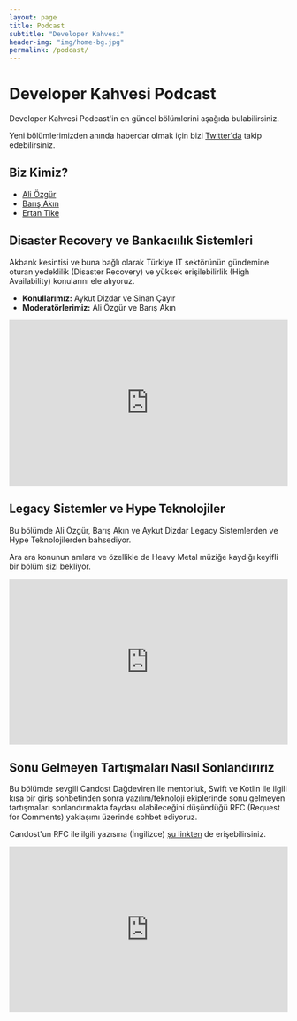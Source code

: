 ```yaml
---
layout: page
title: Podcast
subtitle: "Developer Kahvesi"
header-img: "img/home-bg.jpg"
permalink: /podcast/
---
```

# Developer Kahvesi Podcast

Developer Kahvesi Podcast'in en güncel bölümlerini aşağıda bulabilirsiniz. 

Yeni bölümlerimizden anında haberdar olmak için bizi [Twitter'da](https://twitter.com/aliozgur/) takip edebilirsiniz.

## Biz Kimiz?

* [Ali Özgür](https://twitter.com/aliozgur/)
* [Barış Akın](https://twitter.com/barisakin/)
* [Ertan Tike](https://twitter.com/elessarmelwasul/)


## Disaster Recovery ve Bankacıılık Sistemleri

Akbank kesintisi ve buna bağlı olarak Türkiye IT sektörünün gündemine oturan yedeklilik (Disaster Recovery) ve yüksek erişilebilirlik (High Availability) konularını ele alıyoruz.

* **Konullarımız:** Aykut Dizdar ve Sinan Çayır
* **Moderatörlerimiz:** Ali Özgür ve Barış Akın

<iframe title="Disaster Recovery ve Bankacılık Sistemleri" allowtransparency="true" height="300" width="100%" style="border: none; min-width: min(100%, 430px);" scrolling="no" data-name="pb-iframe-player" src="https://www.podbean.com/player-v2/?i=is44s-108b918-pb&from=pb6admin&square=1&share=1&download=1&rtl=0&fonts=Arial&skin=1&font-color=&btn-skin=7&size=300" allowfullscreen=""></iframe>


## Legacy Sistemler ve Hype Teknolojiler

Bu bölümde Ali Özgür, Barış Akın ve Aykut Dizdar Legacy Sistemlerden ve Hype Teknolojilerden bahsediyor. 

Ara ara konunun anılara ve özellikle de Heavy Metal müziğe kaydığı keyifli bir bölüm sizi bekliyor.

<iframe title="Legacy Sistemler ve Hype Teknolojiler" allowtransparency="true" height="300" width="100%" style="border: none; min-width: min(100%, 430px);" scrolling="no" data-name="pb-iframe-player" src="https://www.podbean.com/player-v2/?i=mz7c2-f91a34-pb&from=pb6admin&square=1&share=1&download=1&rtl=0&fonts=Arial&skin=1&font-color=&btn-skin=7&size=300" allowfullscreen=""></iframe>

## Sonu Gelmeyen Tartışmaları Nasıl Sonlandırırız

Bu bölümde sevgili Candost Dağdeviren ile mentorluk, Swift ve Kotlin ile ilgili kısa bir giriş sohbetinden sonra yazılım/teknoloji ekiplerinde sonu gelmeyen tartışmaları sonlandırmakta faydası olabileceğini düşündüğü RFC (Request for Comments) yaklaşımı üzerinde sohbet ediyoruz.



Candost'un RFC ile ilgili yazısına (İngilizce) [şu linkten](https://candost.blog/how-to-stop-endless-discussions/) de erişebilirsiniz.

<iframe title="Candost Dağdeviren - Sonu Gelmeyen Tartışmaları Nasıl Sonlandırırız" allowtransparency="true" height="300" width="100%" style="border: none; min-width: min(100%, 430px);" scrolling="no" data-name="pb-iframe-player" src="https://www.podbean.com/player-v2/?i=tvggb-f688d6-pb&from=pb6admin&square=1&share=1&download=1&rtl=0&fonts=Arial&skin=1&font-color=&btn-skin=7&size=300" allowfullscreen=""></iframe>